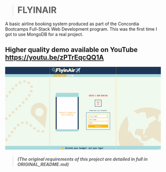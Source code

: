 > # FLYINAIR

A basic airline booking system produced as part of the Concordia Bootcamps Full-Stack Web Development program. This was the first time I got to use MongoDB for a real project.

## Higher quality demo available on YouTube https://youtu.be/zPTrEqcQQ1A

<img src="./readme_images/04-flyinair.gif" />

> ##### (The original requirements of this project are detailed in full in ORIGINAL_README.md)
